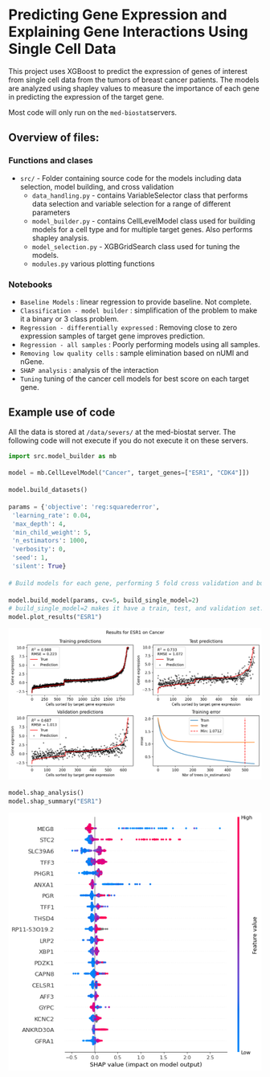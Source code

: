 # Predicting Gene Expression and Explaining Gene Interactions Using Single Cell Data

This project uses XGBoost to predict the expression of genes of interest from single cell data from the tumors of breast cancer patients. The models are analyzed using shapley values to measure the importance of each gene in predicting the expression of the target gene. 

Most code will only run on the `med-biostat`servers.

## Overview of files:
### Functions and clases
- `src/` - Folder containing source code for the models including data selection, model building, and cross validation
    - `data_handling.py` - contains VariableSelector class that performs data selection and variable selection for a range of different parameters
    - `model_builder.py` - contains CellLevelModel class used for building models for a cell type and for multiple target genes. Also performs shapley analysis.
    - `model_selection.py` - XGBGridSearch class used for tuning the models. 
    - `modules.py` various plotting functions
### Notebooks
- `Baseline Models` : linear regression to provide baseline. Not complete.
- `Classification - model builder` : simplification of the problem to make it a binary or 3 class problem. 
- `Regression - differentially expressed` : Removing close to zero expression samples of target gene improves prediction. 
- `Regression - all samples` : Poorly performing models using all samples. 
- `Removing low quality cells` : sample elimination based on nUMI and nGene. 
- `SHAP analysis` : analysis of the interaction
- `Tuning` tuning of the cancer cell models for best score on each target gene. 




## Example use of code
All the data is stored at `/data/severs/` at the med-biostat server. The following code will not execute if you do not execute it on these servers.  
```python
import src.model_builder as mb

model = mb.CellLevelModel("Cancer", target_genes=["ESR1", "CDK4"]])

model.build_datasets()

params = {'objective': 'reg:squarederror',
 'learning_rate': 0.04,
 'max_depth': 4,
 'min_child_weight': 5,
 'n_estimators': 1000,
 'verbosity': 0,
 'seed': 1,
 'silent': True}

# Build models for each gene, performing 5 fold cross validation and building a single predictive model

model.build_model(params, cv=5, build_single_model=2)
# build_single_model=2 makes it have a train, test, and validation set. 1 is only train and validation.
model.plot_results("ESR1")
```

![Results for ESR1 - needs white background](plots/ESR1_results.png)

```python
model.shap_analysis()
model.shap_summary("ESR1")
```
![Shap summary ESR1 - needs white background](plots/ESR1_shap.png)

